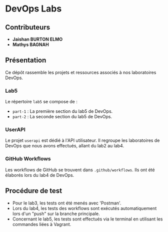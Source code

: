 # DevOps Labs

## Contributeurs

- **Jaishan BURTON ELMO**
- **Mathys BAGNAH**

## Présentation

Ce dépôt rassemble les projets et ressources associés à nos laboratoires DevOps.

### Lab5

Le répertoire `lab5` se compose de :

- `part-1` : La première section du lab5 de DevOps.
- `part-2` : La seconde section du lab5 de DevOps.

### UserAPI

Le projet `userapi` est dédié à l'API utilisateur. Il regroupe les laboratoires de DevOps que nous avons effectués, allant du lab2 au lab4.

### GitHub Workflows

Les workflows de GitHub se trouvent dans `.github/workflows`. Ils ont été élaborés lors du lab4 de DevOps.

## Procédure de test

- Pour le lab3, les tests ont été menés avec 'Postman'.
- Lors du lab4, les tests des workflows sont exécutés automatiquement lors d'un "push" sur la branche principale.
- Concernant le lab5, les tests sont effectués via le terminal en utilisant les commandes liées à Vagrant.

